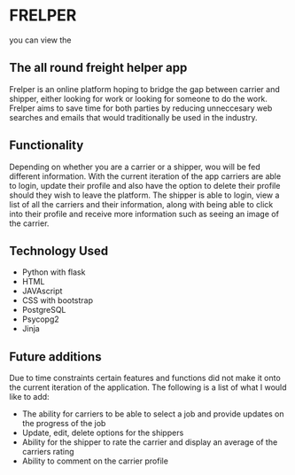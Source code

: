 # FRELPER
you can view the 
## The all round freight helper app
Frelper is an online platform hoping to bridge the gap between carrier and shipper, either looking for work or looking for someone to do the work. Frelper aims to save time for both parties by reducing unneccesary web searches and emails that would traditionally be used in the industry.


## Functionality
Depending on whether you are a carrier or a shipper, wou will be  fed different information.
With the current iteration of the app carriers are able to login, update their profile and also have the option to delete their profile should they wish to leave the platform.
The shipper is able to login, view a list of all the carriers and their information, along with being able to click into their profile and receive more information such as seeing an image of the carrier.

## Technology Used
 - Python with flask
 - HTML
 - JAVAscript
 - CSS with bootstrap
 - PostgreSQL
 - Psycopg2
 - Jinja

 ## Future additions
Due to time constraints certain features and functions did not make it onto the current iteration of the application. The following is a list of what I would like to add:
 - The ability for carriers to be able to select a job and provide updates on the progress of the job
 - Update, edit, delete options for the shippers
 - Ability for the shipper to rate the carrier and display an average of the carriers rating
 - Ability to comment on the carrier profile